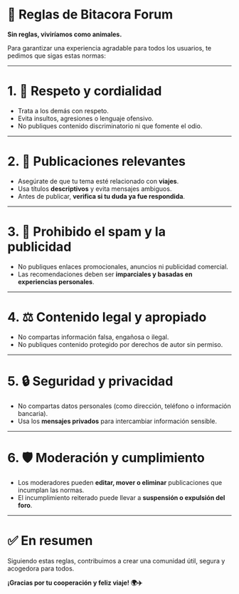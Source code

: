 # 🧭 Reglas de Bitacora Forum
**Sin reglas, viviríamos como animales.**

Para garantizar una experiencia agradable para todos los usuarios, te pedimos que sigas estas normas:

---

# 1. 🤝 Respeto y cordialidad

- Trata a los demás con respeto.
- Evita insultos, agresiones o lenguaje ofensivo.
- No publiques contenido discriminatorio ni que fomente el odio.

---

# 2. 🧵 Publicaciones relevantes

- Asegúrate de que tu tema esté relacionado con **viajes**.
- Usa títulos **descriptivos** y evita mensajes ambiguos.
- Antes de publicar, **verifica si tu duda ya fue respondida**.

---

# 3. 🚫 Prohibido el spam y la publicidad

- No publiques enlaces promocionales, anuncios ni publicidad comercial.
- Las recomendaciones deben ser **imparciales y basadas en experiencias personales**.

---

# 4. ⚖️ Contenido legal y apropiado

- No compartas información falsa, engañosa o ilegal.
- No publiques contenido protegido por derechos de autor sin permiso.

---

# 5. 🔒 Seguridad y privacidad

- No compartas datos personales (como dirección, teléfono o información bancaria).
- Usa los **mensajes privados** para intercambiar información sensible.

---

# 6. 🛡️ Moderación y cumplimiento

- Los moderadores pueden **editar, mover o eliminar** publicaciones que incumplan las normas.
- El incumplimiento reiterado puede llevar a **suspensión o expulsión del foro**.

---

# ✅ En resumen

Siguiendo estas reglas, contribuimos a crear una comunidad útil, segura y acogedora para todos.

**¡Gracias por tu cooperación y feliz viaje! 🌍✈️**
